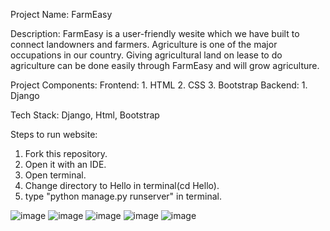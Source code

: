 Project Name: FarmEasy

Description:
FarmEasy is a user-friendly wesite which we have built to connect landowners and farmers. Agriculture is one of the major occupations
in our country. Giving agricultural land on lease to do agriculture can be done easily through FarmEasy and will grow agriculture.

Project Components:
      Frontend: 1. HTML
                2. CSS
                3. Bootstrap
      Backend:  1. Django 

Tech Stack:
      Django, Html, Bootstrap
        
Steps to run website:
  1. Fork this repository.
  2. Open it with an IDE.
  3. Open terminal.
  4. Change directory to Hello in terminal(cd Hello).
  5. type "python manage.py runserver" in terminal.

![image](https://user-images.githubusercontent.com/48063729/125187193-025d6880-e24c-11eb-92c4-8fa92b1e12ad.png)
![image](https://user-images.githubusercontent.com/48063729/125187228-2620ae80-e24c-11eb-9d3f-109a605f1a7f.png)
![image](https://user-images.githubusercontent.com/48063729/125187227-2620ae80-e24c-11eb-86ba-9797bf542010.png)
![image](https://user-images.githubusercontent.com/48063729/125187292-77c93900-e24c-11eb-8e51-706f4afe1081.png)
![image](https://user-images.githubusercontent.com/48063729/125187300-8b749f80-e24c-11eb-9f22-ef1880a7f5a8.png)

